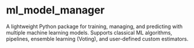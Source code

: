 # ml_model_manager
A lightweight Python package for training, managing, and predicting with multiple machine learning models.  Supports classical ML algorithms, pipelines, ensemble learning (Voting), and user-defined custom estimators. 
